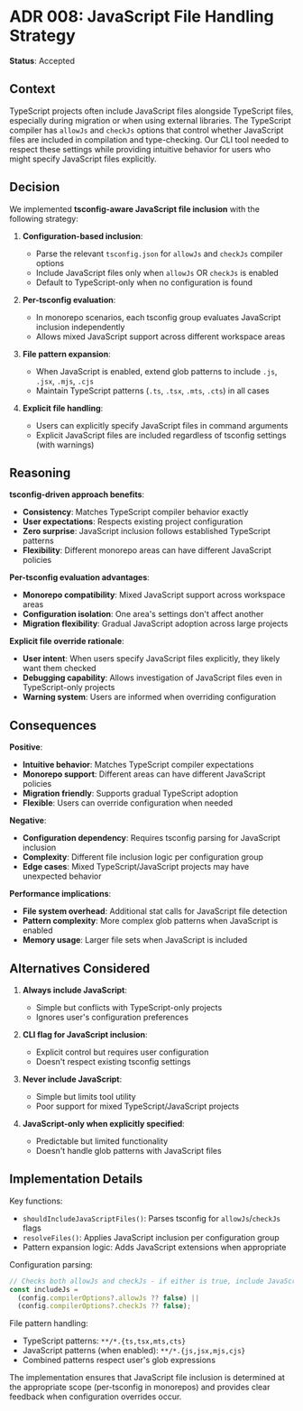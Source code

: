# ADR 008: JavaScript File Handling Strategy

**Status**: Accepted

## Context

TypeScript projects often include JavaScript files alongside TypeScript files, especially during migration or when using external libraries. The TypeScript compiler has `allowJs` and `checkJs` options that control whether JavaScript files are included in compilation and type-checking. Our CLI tool needed to respect these settings while providing intuitive behavior for users who might specify JavaScript files explicitly.

## Decision

We implemented **tsconfig-aware JavaScript file inclusion** with the following strategy:

1. **Configuration-based inclusion**:
   - Parse the relevant `tsconfig.json` for `allowJs` and `checkJs` compiler options
   - Include JavaScript files only when `allowJs` OR `checkJs` is enabled
   - Default to TypeScript-only when no configuration is found

2. **Per-tsconfig evaluation**:
   - In monorepo scenarios, each tsconfig group evaluates JavaScript inclusion independently
   - Allows mixed JavaScript support across different workspace areas

3. **File pattern expansion**:
   - When JavaScript is enabled, extend glob patterns to include `.js`, `.jsx`, `.mjs`, `.cjs`
   - Maintain TypeScript patterns (`.ts`, `.tsx`, `.mts`, `.cts`) in all cases

4. **Explicit file handling**:
   - Users can explicitly specify JavaScript files in command arguments
   - Explicit JavaScript files are included regardless of tsconfig settings (with warnings)

## Reasoning

**tsconfig-driven approach benefits**:

- **Consistency**: Matches TypeScript compiler behavior exactly
- **User expectations**: Respects existing project configuration
- **Zero surprise**: JavaScript inclusion follows established TypeScript patterns
- **Flexibility**: Different monorepo areas can have different JavaScript policies

**Per-tsconfig evaluation advantages**:

- **Monorepo compatibility**: Mixed JavaScript support across workspace areas
- **Configuration isolation**: One area's settings don't affect another
- **Migration flexibility**: Gradual JavaScript adoption across large projects

**Explicit file override rationale**:

- **User intent**: When users specify JavaScript files explicitly, they likely want them checked
- **Debugging capability**: Allows investigation of JavaScript files even in TypeScript-only projects
- **Warning system**: Users are informed when overriding configuration

## Consequences

**Positive**:

- **Intuitive behavior**: Matches TypeScript compiler expectations
- **Monorepo support**: Different areas can have different JavaScript policies
- **Migration friendly**: Supports gradual TypeScript adoption
- **Flexible**: Users can override configuration when needed

**Negative**:

- **Configuration dependency**: Requires tsconfig parsing for JavaScript inclusion
- **Complexity**: Different file inclusion logic per configuration group
- **Edge cases**: Mixed TypeScript/JavaScript projects may have unexpected behavior

**Performance implications**:

- **File system overhead**: Additional stat calls for JavaScript file detection
- **Pattern complexity**: More complex glob patterns when JavaScript is enabled
- **Memory usage**: Larger file sets when JavaScript is included

## Alternatives Considered

1. **Always include JavaScript**:
   - Simple but conflicts with TypeScript-only projects
   - Ignores user's configuration preferences

2. **CLI flag for JavaScript inclusion**:
   - Explicit control but requires user configuration
   - Doesn't respect existing tsconfig settings

3. **Never include JavaScript**:
   - Simple but limits tool utility
   - Poor support for mixed TypeScript/JavaScript projects

4. **JavaScript-only when explicitly specified**:
   - Predictable but limited functionality
   - Doesn't handle glob patterns with JavaScript files

## Implementation Details

Key functions:

- `shouldIncludeJavaScriptFiles()`: Parses tsconfig for `allowJs`/`checkJs` flags
- `resolveFiles()`: Applies JavaScript inclusion per configuration group
- Pattern expansion logic: Adds JavaScript extensions when appropriate

Configuration parsing:

```typescript
// Checks both allowJs and checkJs - if either is true, include JavaScript
const includeJs =
  (config.compilerOptions?.allowJs ?? false) ||
  (config.compilerOptions?.checkJs ?? false);
```

File pattern handling:

- TypeScript patterns: `**/*.{ts,tsx,mts,cts}`
- JavaScript patterns (when enabled): `**/*.{js,jsx,mjs,cjs}`
- Combined patterns respect user's glob expressions

The implementation ensures that JavaScript file inclusion is determined at the appropriate scope (per-tsconfig in monorepos) and provides clear feedback when configuration overrides occur.
